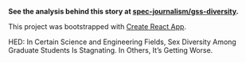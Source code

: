 **See the analysis behind this story at [spec-journalism/gss-diversity](https://github.com/spec-journalism/gss-diversity).**

This project was bootstrapped with [Create React App](https://github.com/facebook/create-react-app).

HED: In Certain Science and Engineering Fields, Sex Diversity Among Graduate Students Is Stagnating. In Others, It’s Getting Worse.
